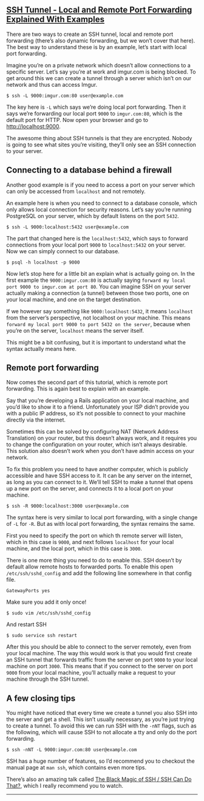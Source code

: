 ## [SSH Tunnel - Local and Remote Port Forwarding Explained With Examples](https://blog.trackets.com/2014/05/17/ssh-tunnel-local-and-remote-port-forwarding-explained-with-examples.html)

There are two ways to create an SSH tunnel, local and remote port forwarding (there’s also dynamic forwarding, but we won’t cover that here). The best way to understand these is by an example, let’s start with local port forwarding.

Imagine you’re on a private network which doesn’t allow connections to a specific server. Let’s say you’re at work and imgur.com is being blocked. To get around this we can create a tunnel through a server which isn’t on our network and thus can access Imgur.

```
$ ssh -L 9000:imgur.com:80 user@example.com

```

The key here is `-L` which says we’re doing local port forwarding. Then it says we’re forwarding our local port `9000` to `imgur.com:80`, which is the default port for HTTP. Now open your browser and go to [http://localhost:9000](http://localhost:9000/).

The awesome thing about SSH tunnels is that they are encrypted. Nobody is going to see what sites you’re visiting, they’ll only see an SSH connection to your server.

## Connecting to a database behind a firewall

Another good example is if you need to access a port on your server which can only be accessed from `localhost` and not remotely.

An example here is when you need to connect to a database console, which only allows local connection for security reasons. Let’s say you’re running PostgreSQL on your server, which by default listens on the port `5432`.

```
$ ssh -L 9000:localhost:5432 user@example.com

```

The part that changed here is the `localhost:5432`, which says to forward connections from your local port `9000` to `localhost:5432` on your server. Now we can simply connect to our database.

```
$ psql -h localhost -p 9000

```

Now let’s stop here for a little bit an explain what is actually going on. In the first example the `9000:imgur.com:80` is actually saying `forward my local port 9000 to imgur.com at port 80`. You can imagine SSH on your server actually making a connection (a tunnel) between those two ports, one on your local machine, and one on the target destination.

If we however say something like `9000:localhost:5432`, it means `localhost` from the server’s perspective, not localhost on your machine. This means `forward my local port 9000 to port 5432 on the server`, because when you’re on the server, `localhost` means the server itself.

This might be a bit confusing, but it is important to understand what the syntax actually means here.

## Remote port forwarding

Now comes the second part of this tutorial, which is remote port forwarding. This is again best to explain with an example.

Say that you’re developing a Rails application on your local machine, and you’d like to show it to a friend. Unfortunately your ISP didn’t provide you with a public IP address, so it’s not possible to connect to your machine directly via the internet.

Sometimes this can be solved by configuring NAT (Network Address Translation) on your router, but this doesn’t always work, and it requires you to change the configuration on your router, which isn’t always desirable. This solution also doesn’t work when you don’t have admin access on your network.

To fix this problem you need to have another computer, which is publicly accessible and have SSH access to it. It can be any server on the internet, as long as you can connect to it. We’ll tell SSH to make a tunnel that opens up a new port on the server, and connects it to a local port on your machine.

```
$ ssh -R 9000:localhost:3000 user@example.com

```

The syntax here is very similar to local port forwarding, with a single change of `-L` for `-R`. But as with local port forwarding, the syntax remains the same.

First you need to specify the port on which th remote server will listen, which in this case is `9000`, and next follows `localhost` for your local machine, and the local port, which in this case is `3000`.

There is one more thing you need to do to enable this. SSH doesn’t by default allow remote hosts to forwarded ports. To enable this open `/etc/ssh/sshd_config` and add the following line somewhere in that config file.

```
GatewayPorts yes

```

Make sure you add it only once!

```
$ sudo vim /etc/ssh/sshd_config

```

And restart SSH

```
$ sudo service ssh restart

```

After this you should be able to connect to the server remotely, even from your local machine. The way this would work is that you would first create an SSH tunnel that forwards traffic from the server on port `9000` to your local machine on port `3000`. This means that if you connect to the server on port `9000` from your local machine, you’ll actually make a request to your machine through the SSH tunnel.

## A few closing tips

You might have noticed that every time we create a tunnel you also SSH into the server and get a shell. This isn’t usually necessary, as you’re just trying to create a tunnel. To avoid this we can run SSH with the `-nNT` flags, such as the following, which will cause SSH to not allocate a tty and only do the port forwarding.

```
$ ssh -nNT -L 9000:imgur.com:80 user@example.com

```

SSH has a huge number of features, so I’d recommend you to checkout the manual page at `man ssh`, which contains even more tips.

There’s also an amazing talk called [The Black Magic of SSH / SSH Can Do That?](http://vimeo.com/54505525), which I really recommend you to watch.

* * *

